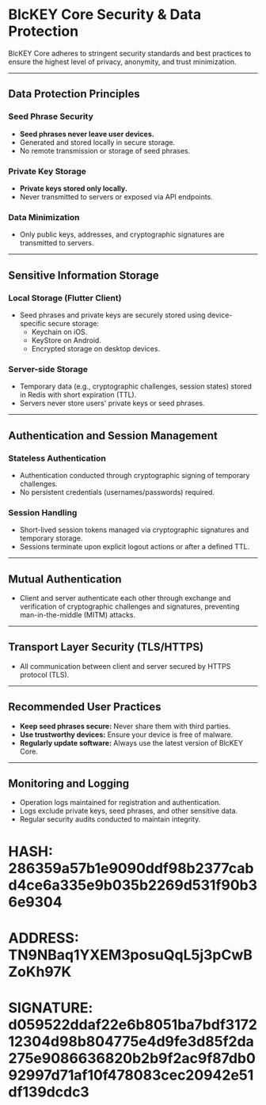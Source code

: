 # BlcKEY Core Security & Data Protection

BlcKEY Core adheres to stringent security standards and best practices to ensure the highest level of privacy, anonymity, and trust minimization.

---

## Data Protection Principles

### Seed Phrase Security

- **Seed phrases never leave user devices.**
- Generated and stored locally in secure storage.
- No remote transmission or storage of seed phrases.

### Private Key Storage

- **Private keys stored only locally.**
- Never transmitted to servers or exposed via API endpoints.

### Data Minimization

- Only public keys, addresses, and cryptographic signatures are transmitted to servers.

---

## Sensitive Information Storage

### Local Storage (Flutter Client)

- Seed phrases and private keys are securely stored using device-specific secure storage:
  - Keychain on iOS.
  - KeyStore on Android.
  - Encrypted storage on desktop devices.

### Server-side Storage

- Temporary data (e.g., cryptographic challenges, session states) stored in Redis with short expiration (TTL).
- Servers never store users' private keys or seed phrases.

---

## Authentication and Session Management

### Stateless Authentication

- Authentication conducted through cryptographic signing of temporary challenges.
- No persistent credentials (usernames/passwords) required.

### Session Handling

- Short-lived session tokens managed via cryptographic signatures and temporary storage.
- Sessions terminate upon explicit logout actions or after a defined TTL.

---

## Mutual Authentication

- Client and server authenticate each other through exchange and verification of cryptographic challenges and signatures, preventing man-in-the-middle (MITM) attacks.

---

## Transport Layer Security (TLS/HTTPS)

- All communication between client and server secured by HTTPS protocol (TLS).

---

## Recommended User Practices

- **Keep seed phrases secure:** Never share them with third parties.
- **Use trustworthy devices:** Ensure your device is free of malware.
- **Regularly update software:** Always use the latest version of BlcKEY Core.

---

## Monitoring and Logging

- Operation logs maintained for registration and authentication.
- Logs exclude private keys, seed phrases, and other sensitive data.
- Regular security audits conducted to maintain integrity.

# HASH: 286359a57b1e9090ddf98b2377cabd4ce6a335e9b035b2269d531f90b36e9304
# ADDRESS: TN9NBaq1YXEM3posuQqL5j3pCwBZoKh97K
# SIGNATURE: d059522ddaf22e6b8051ba7bdf317212304d98b804775e4d9fe3d85f2da275e9086636820b2b9f2ac9f87db092997d71af10f478083cec20942e51df139dcdc3
